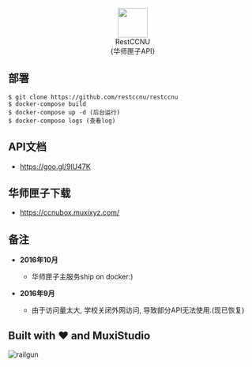 <p align="center">
  <img src="https://avatars1.githubusercontent.com/u/22377500?v=3&s=200" width="60" /><br>RestCCNU<br>{华师匣子API}</br>
</p>

## 部署

    $ git clone https://github.com/restccnu/restccnu
    $ docker-compose build
    $ docker-compose up -d (后台运行)
    $ docker-compose logs (查看log)

## API文档

+ https://goo.gl/9lU47K

## 华师匣子下载

+ https://ccnubox.muxixyz.com/

## 备注

+ **2016年10月**
    - 华师匣子主服务ship on docker:)

+ **2016年9月**
    - 由于访问量太大, 学校关闭外网访问, 导致部分API无法使用.(现已恢复)

## Built with ❤️  and MuxiStudio
![railgun](https://cloud.githubusercontent.com/assets/10671733/19018598/54b60372-889b-11e6-8622-3b83c2f4da2f.png)
